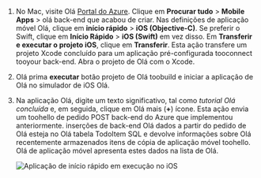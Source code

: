 
1. No Mac, visite Olá [Portal do Azure]. Clique em **Procurar tudo** > **Mobile Apps** > olá back-end que acabou de criar. Nas definições de aplicação móvel Olá, clique em **início rápido** > **iOS (Objective-C)**. Se preferir o Swift, clique em **Início Rápido** > **iOS (Swift)** em vez disso. Em **Transferir e executar o projeto iOS**, clique em **Transferir**. Esta ação transfere um projeto Xcode concluído para um aplicação pré-configurada tooconnect tooyour back-end. Abra o projeto de Olá com o Xcode.
2. Olá prima **executar** botão projeto de Olá toobuild e iniciar a aplicação de Olá no simulador de iOS Olá.
3. Na aplicação Olá, digite um texto significativo, tal como *tutorial Olá concluída* e, em seguida, clique em Olá mais (**+**) ícone. Esta ação envia um toohello de pedido POST back-end do Azure que implementou anteriormente. inserções de back-end Olá dados a partir do pedido de Olá esteja no Olá tabela TodoItem SQL e devolve informações sobre Olá recentemente armazenados itens de cópia de aplicação móvel toohello. Olá de aplicação móvel apresenta estes dados na lista de Olá. 

   ![Aplicação de início rápido em execução no iOS](./media/app-service-mobile-ios-quickstart/mobile-quickstart-startup-ios.png)

[Portal do Azure]: https://portal.azure.com/

